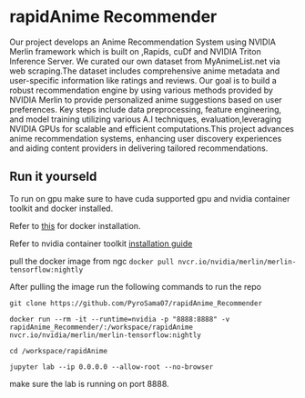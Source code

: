 # rapidAnime Recommender
Our project develops an Anime Recommendation System using NVIDIA Merlin framework which is built on ,Rapids, cuDf and NVIDIA Triton Inference Server. We curated our own dataset from MyAnimeList.net via web scraping.The dataset includes comprehensive anime metadata and user-specific information like ratings and reviews. Our goal is to build a robust recommendation engine by using various methods provided by NVIDIA Merlin to provide personalized anime suggestions based on user preferences. Key steps include data preprocessing, feature engineering, and model training utilizing various A.I techniques, evaluation,leveraging NVIDIA GPUs for scalable and efficient computations.This project advances anime recommendation systems, enhancing user discovery experiences and aiding content providers in delivering tailored recommendations. 

## Run it yourseld
To run on gpu make sure to have cuda supported gpu and nvidia container toolkit and docker installed.

Refer to [this](https://www.geeksforgeeks.org/how-to-install-and-configure-docker-in-ubuntu/) for docker installation.

Refer to nvidia container toolkit [installation guide](https://docs.nvidia.com/datacenter/cloud-native/container-toolkit/latest/install-guide.html)

pull the docker image from ngc
`docker pull nvcr.io/nvidia/merlin/merlin-tensorflow:nightly`

After pulling the image run the following commands to run the repo

`git clone https://github.com/PyroSama07/rapidAnime_Recommender`

`docker run --rm -it --runtime=nvidia -p "8888:8888" -v rapidAnime_Recommender/:/workspace/rapidAnime nvcr.io/nvidia/merlin/merlin-tensorflow:nightly `

`cd /workspace/rapidAnime`

`jupyter lab --ip 0.0.0.0 --allow-root --no-browser`

make sure the lab is running on port 8888.
